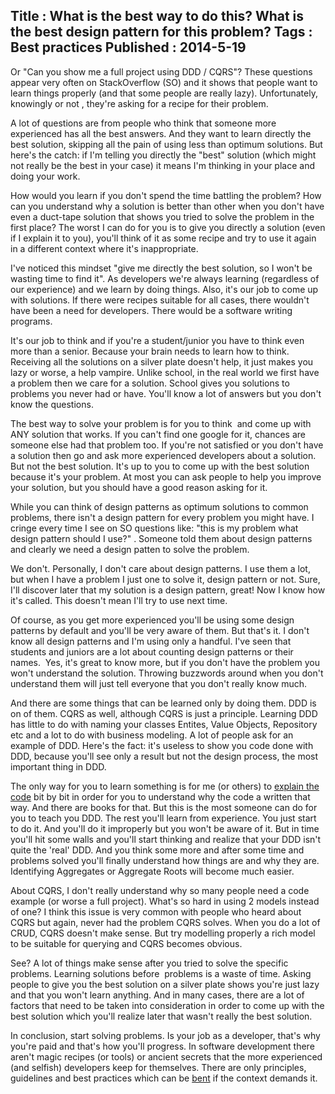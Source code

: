 Title : What is the best way to do this? What is the best design pattern for this problem?
Tags : Best practices
Published : 2014-5-19
---

Or "Can you show me a full project using DDD / CQRS"? These questions appear very often on StackOverflow (SO) and it shows that people want to learn things properly (and that some people are really lazy). Unfortunately, knowingly or not , they're asking for a recipe for their problem.

 A lot of questions are from people who think that someone more experienced has all the best answers. And they want to learn directly the best solution, skipping all the pain of using less than optimum solutions. But here's the catch: if I'm telling you directly the "best" solution (which might not really be the best in your case) it means I'm thinking in your place and doing your work.

 How would you learn if you don't spend the time battling the problem? How can you understand why a solution is better than other when you don't have even a duct-tape solution that shows you tried to solve the problem in the first place? The worst I can do for you is to give you directly a solution (even if I explain it to you), you'll think of it as some recipe and try to use it again in a different context where it's inappropriate.

 I've noticed this mindset "give me directly the best solution, so I won't be wasting time to find it". As developers we're always learning (regardless of our experience) and we learn by doing things. Also, it's our job to come up with solutions. If there were recipes suitable for all cases, there wouldn't have been a need for developers. There would be a software writing programs.

 It's our job to think and if you're a student/junior you have to think even more than a senior. Because your brain needs to learn how to think. Receiving all the solutions on a silver plate doesn't help, it just makes you lazy or worse, a help vampire. Unlike school, in the real world we first have a problem then we care for a solution. School gives you solutions to problems you never had or have. You'll know a lot of answers but you don't know the questions.

 The best way to solve your problem is for you to think  and come up with ANY solution that works. If you can't find one google for it, chances are someone else had that problem too. If you're not satisfied or you don't have a solution then go and ask more experienced developers about a solution. But not the best solution. It's up to you to come up with the best solution because it's your problem. At most you can ask people to help you improve your solution, but you should have a good reason asking for it.

 While you can think of design patterns as optimum solutions to common problems, there isn't a design pattern for every problem you might have. I cringe every time I see on SO questions like: "this is my problem what design pattern should I use?" . Someone told them about design patterns and clearly we need a design patten to solve the problem.

 We don't. Personally, I don't care about design patterns. I use them a lot, but when I have a problem I just one to solve it, design pattern or not. Sure, I'll discover later that my solution is a design pattern, great! Now I know how it's called. This doesn't mean I'll try to use next time.

 Of course, as you get more experienced you'll be using some design patterns by default and you'll be very aware of them. But that's it. I don't know all design patterns and I'm using only a handful. I've seen that students and juniors are a lot about counting design patterns or their names.  Yes, it's great to know more, but if you don't have the problem you won't understand the solution. Throwing buzzwords around when you don't understand them will just tell everyone that you don't really know much.

 And there are some things that can be learned only by doing them. DDD is on of them. CQRS as well, although CQRS is just a principle. Learning DDD has little to do with naming your classes Entites, Value Objects, Repository etc and a lot to do with business modeling. A lot of people ask for an example of DDD. Here's the fact: it's useless to show you code done with DDD, because you'll see only a result but not the design process, the most important thing in DDD.

 The only way for you to learn something is for me (or others) to [explain the code](http://www.sapiensworks.com/blog/post/2014/04/29/-Modelling-DDD-Behaviour-And-Use-Cases-By-Example.aspx) bit by bit in order for you to understand why the code a written that way. And there are books for that. But this is the most someone can do for you to teach you DDD. The rest you'll learn from experience. You just start to do it. And you'll do it improperly but you won't be aware of it. But in time you'll hit some walls and you'll start thinking and realize that your DDD isn't quite the 'real' DDD. And you think some more and after some time and problems solved you'll finally understand how things are and why they are. Identifying Aggregates or Aggregate Roots will become much easier.

 About CQRS, I don't really understand why so many people need a code example (or worse a full project). What's so hard in using 2 models instead of one? I think this issue is very common with people who heard about CQRS but again, never had the problem CQRS solves. When you do a lot of CRUD, CQRS doesn't make sense. But try modelling properly a rich model to be suitable for querying and CQRS becomes obvious.

 See? A lot of things make sense after you tried to solve the specific problems. Learning solutions before  problems is a waste of time. Asking people to give you the best solution on a silver plate shows you're just lazy and that you won't learn anything. And in many cases, there are a lot of factors that need to be taken into consideration in order to come up with the best solution which you'll realize later that wasn't really the best solution.

 In conclusion, start solving problems. Is your job as a developer, that's why you're paid and that's how you'll progress. In software development there aren't magic recipes (or tools) or ancient secrets that the more experienced (and selfish) developers keep for themselves. There are only principles, guidelines and best practices which can be [bent](http://www.sapiensworks.com/blog/post/2014/04/22/Bending-The-Principles-Separation-of-Concerns.aspx) if the context demands it.